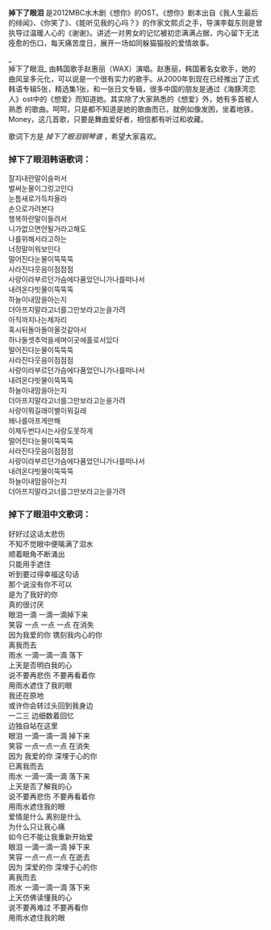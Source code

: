 

**掉下了眼泪**
是2012MBC水木剧《想你》的OST。《想你》剧本出自《我人生最后的绯闻》、《你笑了》、《能听见我的心吗？》的作家文熙贞之手，导演李载东则是曾执导过温暖人心的《谢谢》。讲述一对男女的记忆被初恋满满占据，内心留下无法痊愈的伤口，每天痛苦度日，展开一场如同躲猫猫般的爱情故事。

_  
掉下了眼泪_
由韩国歌手赵惠丽（WAX）演唱。赵惠丽，韩国著名女歌手，她的曲风呈多元化，可以说是一个很有实力的歌手。从2000年到现在已经推出了正式韩语专辑5张，精选集1张，和一张日文专辑，很多中国的朋友是通过《海豚湾恋人》ost中的《想爱》而知道她。其实除了大家熟悉的《想爱》外，她有多首被人熟悉
的歌曲。呵呵，只是都不知道是她的歌曲而已，就例如像发困，坐着地铁，Money，这几首歌，只要是舞曲爱好者，相信都有听过和收藏。

  
歌词下方是 _掉下了眼泪钢琴谱_ ，希望大家喜欢。

### 掉下了眼泪韩语歌词：

잘지내란말이슬퍼서  
벌써눈물이그렁고인다  
눈틈새로가득차올라  
손으로가려본다  
행복하란말이들려서  
니가없으면안될거라고해도  
나를위해서라고하는  
너정말미워보인다  
떨어진다눈물이뚝뚝뚝  
사라진다웃음이점점점  
사랑이라부르던가슴에다품었던니가나를떠나서  
내려온다빗물이뚝뚝뚝  
하늘이내맘을아는지  
더아프지말라고너를그만보라고눈을가려  
아직까지나는제자리  
혹시뒤돌아돌아올것같아서  
하나둘셋추억을세며이곳에홀로서있다  
떨어진다눈물이뚝뚝뚝  
사라진다웃음이점점점  
사랑이라부르던가슴에다품었던니가나를떠나서  
내려온다빗물이뚝뚝뚝  
하늘이내맘을아는지  
더아프지말라고너를그만보라고눈을가려  
사랑이뭐길래이별이뭐길래  
왜나를아프게만해  
이제두번다시는사랑도못하게  
떨어진다눈물이뚝뚝뚝  
사라진다웃음이점점점  
사랑이라부르던가슴에다품었던니가나를떠나서  
내려온다빗물이뚝뚝뚝  
하늘이내맘을아는지  
더아프지말라고너를그만보라고눈을가려

### 掉下了眼泪中文歌词：

好好过这话太悲伤  
不知不觉眼中便噙满了泪水  
顺着眼角不断涌出  
只能用手遮住  
听到要过得幸福这句话  
那个说没有你不可以  
是为了我好的你  
真的很讨厌  
眼泪一滴 一滴一滴掉下来  
笑容 一点 一点 一点 在消失  
因为我爱的你 镌刻我内心的你  
离我而去  
雨水 一滴一滴一滴 落下  
上天是否明白我的心  
说不要再悲伤 不要再看着你  
用雨水遮住了我的眼  
我还在原地  
或许你会转过头回到我身边  
一二三 边细数着回忆  
边独自站在这里  
眼泪 一滴一滴一滴 掉下来  
笑容 一点一点一点 在消失  
因为 我爱的你 深埋于心的你  
已离我而去  
雨水 一滴一滴一滴 落下来  
上天是否了解我的心  
说不要再悲伤 不要再看着你  
用雨水遮住我的眼  
爱情是什么 离别是什么  
为什么只让我心痛  
如今已不能让我重新开始爱  
眼泪 一滴一滴一滴 掉下来  
笑容 一点一点一点 在逝去  
因为 深爱的你 深埋于心的你  
离我而去  
雨水 一滴一滴一滴 落下来  
上天仿佛读懂我的心  
说不要再难过 不要再看你  
用雨水遮住我的眼

